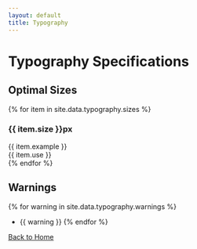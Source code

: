 ```yaml
---
layout: default
title: Typography
---
```


# Typography Specifications

## Optimal Sizes

{% for item in site.data.typography.sizes %}
### {{ item.size }}px
<div class="cyroglyph-{{ item.size }}">
  {{ item.example }}
  <div class="use-case">{{ item.use }}</div>
</div>
{% endfor %}

## Warnings
{% for warning in site.data.typography.warnings %}
- {{ warning }}
{% endfor %}

[Back to Home](/)
